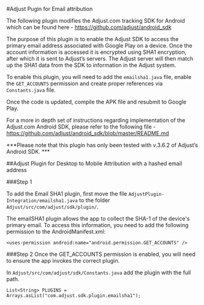 #Adjust Pugin for Email attribution

The following plugin modifies the Adjust.com tracking SDK for Android which can be found here - https://github.com/adjust/android_sdk

The purpose of this plugin is to enable the Adjust SDK to access the primary email address associated with Google Play on a device. Once the account information is accessed it is encrypted using SHA1 encryption, after which it is sent to Adjust’s servers. The Adjust server will then match up the SHA1 data from the SDK to information in the Adjust system. 

To enable this plugin, you will need to add the `emailsha1.java` file, enable the `GET_ACCOUNTS` permission and create proper references via `Constants.java` file. 

Once the code is updated, compile the APK file and resubmit to Google Play. 

For a more in depth set of instructions regarding implementation of the Adjust.com Android SDK, please refer to the following file - https://github.com/adjust/android_sdk/blob/master/README.md

***Please note that this plugin has only been tested with v.3.6.2 of Adjust’s Android SDK. ***

##Adjust Plugin for Desktop to Mobile Attribution with a hashed email address 

###Step 1

To add the Email SHA1 plugin, first move the file `AdjustPlugin-Integration/emailsha1.java` to the folder `Adjust/src/com/adjust/sdk/plugin/`.

The emailSHA1 plugin allows the app to collect the SHA-1 of the device's primary email. To access this information, you need to add the following permission to the AndroidManifest.xml:
```
<uses-permission android:name="android.permission.GET_ACCOUNTS" />
```

###Step 2
Once the GET_ACCOUNTS permission is enabled, you will need to ensure the app invokes the correct plugin. 

In `Adjust/src/com/adjust/sdk/Constants.java` add the plugin with the full path.
```
List<String> PLUGINS = Arrays.asList("com.adjust.sdk.plugin.emailsha1");
```
